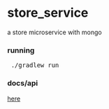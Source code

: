 # store_service
a store microservice with mongo

### running
<pre> ./gradlew run </pre>

### docs/api

[here](https://github.com/if1007/store_service/wiki/api)
